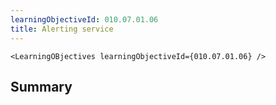 ```yaml
---
learningObjectiveId: 010.07.01.06
title: Alerting service
---
```


```tsx eval
<LearningOBjectives learningObjectiveId={010.07.01.06} />
```

## Summary
